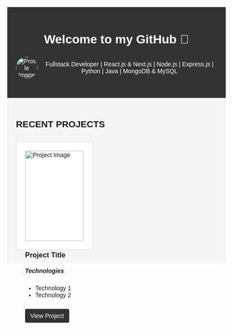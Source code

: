 <div style="font-family: Arial, sans-serif; margin: 0; padding: 0; background-color: #f5f5f5;">
    <div style="background-color: #333; color: #fff; padding: 20px; text-align: center;">
      <h1>Welcome to my GitHub 👋</h1>
      <div style="display: flex; align-items: center; margin-bottom: 20px;">
        <img src="profile-image-url" alt="Profile Image" style="width: 50px; height: 50px; border-radius: 50%; margin-right: 10px;">
        <p>Fullstack Developer | React.js & Next.js | Node.js | Express.js | Python | Java | MongoDB & MySQL</p>
      </div>
    </div>
    <div style="max-width: 1200px; margin: 0 auto; padding: 20px;">
      <h2>RECENT PROJECTS</h2>
      <div style="display: flex; flex-wrap: wrap; justify-content: space-between;">
        <!-- Repeat the following project structure for each project -->
        <div style="background-color: #fff; border: 1px solid #ddd; padding: 20px; margin: 10px 0; flex-basis: calc(33.33% - 20px);">
          <img src="https://www.digitalascendent.com/assets/images/ogUpdated.png" alt="Project Image" style="width: 100%; height: auto;">
          <h3>Project Title</h3>
          <h5>Technologies</h5>
          <ul>
            <li>Technology 1</li>
            <li>Technology 2</li>
            <!-- Add more technologies as needed -->
          </ul>
          <a href="project-url" target="_blank" style="display: inline-block; margin-top: 10px; background-color: #333; color: #fff; padding: 8px 12px; text-decoration: none; border-radius: 4px;">View Project</a>
        </div>
        <!-- Repeat the project structure end -->
      </div>
    </div>
  </div>
  
